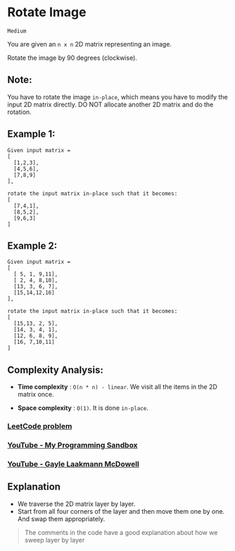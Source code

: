 # Rotate Image

`Medium`

You are given an `n x n` 2D matrix representing an image.

Rotate the image by 90 degrees (clockwise).

## Note:

You have to rotate the image `in-place`, which means you have to modify the input 2D matrix directly. DO NOT allocate another 2D matrix and do the rotation.

## Example 1:

```
Given input matrix =
[
  [1,2,3],
  [4,5,6],
  [7,8,9]
],

rotate the input matrix in-place such that it becomes:
[
  [7,4,1],
  [8,5,2],
  [9,6,3]
]
```

## Example 2:

```
Given input matrix =
[
  [ 5, 1, 9,11],
  [ 2, 4, 8,10],
  [13, 3, 6, 7],
  [15,14,12,16]
],

rotate the input matrix in-place such that it becomes:
[
  [15,13, 2, 5],
  [14, 3, 4, 1],
  [12, 6, 8, 9],
  [16, 7,10,11]
]
```

## Complexity Analysis:

- **Time complexity** : `O(n * n) - linear`. We visit all the items in the 2D matrix once.

- **Space complexity** : `O(1)`. It is done `in-place`.

### [LeetCode problem](https://leetcode.com/problems/set-matrix-zeroes/)
### [YouTube - My Programming Sandbox](https://www.youtube.com/watch?v=Jtu6dJ0Cb94)
### [YouTube - Gayle Laakmann McDowell](https://www.youtube.com/watch?v=aClxtDcdpsQ)

## Explanation

- We traverse the 2D matrix layer by layer.
- Start from all four corners of the layer and then move them one by one. And swap them appropriately.

> The comments in the code have a good explanation about how we sweep layer by layer